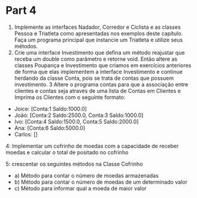 # Part 4

1. Implemente as interfaces Nadador, Corredor e Ciclista e as classes Pessoa e Triatleta como
apresentadas nos exemplos deste capítulo. Faça um programa principal que instancie um Triatleta e
utilize seus métodos.
2. Crie uma interface Investimento que defina um método reajustar que receba um double como
parâmetro e retorne void. Então altere as classes Poupança e Investimento que criamos em
exercícios anteriores de forma que elas implementem a interface Investimento e continue herdando
da classe Conta, pois se trata de contas que possuem investimento.
3 Altere o programa contas para que a associação entre clientes e contas seja através de uma lista
de Contas em Clientes e Imprima os Clientes com o seguinte formato:

- Joice:  [Conta:1 Saldo:1000.0] <br>
- João:   [Conta:2 Saldo:2500.0, Conta:3 Saldo:1000.0]
- Ivo:    [Conta:4 Saldo:1500.0, Conta:5 Saldo:2000.0] 
- Ana:    [Conta:6 Saldo:5000.0] 
- Carlos: [] 

4: Implementar um cofrinho de moedas com a capacidade de receber moedas e calcular o total de
positado no cofrinho <br>

5: crescentar os seguintes métodos na Classe Cofrinho
   - a) Método para contar o número de moedas armazenadas
   - b) Método para contar o número de moedas de um determinado valor
   - c) Método para informar qual a moeda de maior valor